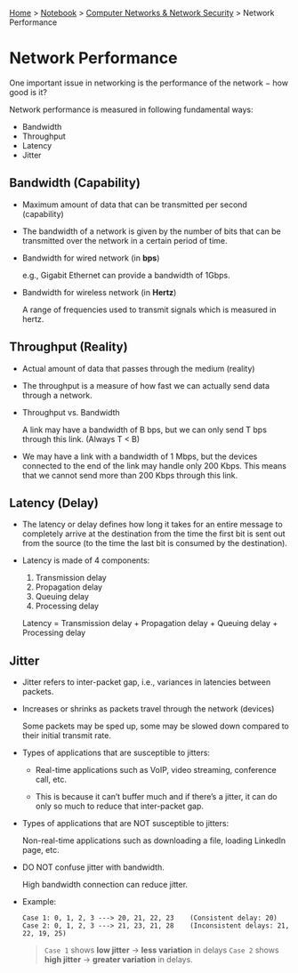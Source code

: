 <a href="../../">Home</a> > <a href="../notebook">Notebook</a> > <a href="./">Computer Networks & Network Security</a> > Network Performance

# Network Performance



One important issue in networking is the performance of the network − how good is it?

Network performance is measured in following fundamental ways:

* Bandwidth
* Throughput
* Latency
* Jitter



## Bandwidth (Capability)

* Maximum amount of data that can be transmitted per second (capability)

* The bandwidth of a network is given by the number of bits that can be transmitted over the network in a certain period of time.

- Bandwidth for wired network (in **bps**)    

  e.g., Gigabit Ethernet can provide a bandwidth of 1Gbps.

- Bandwidth for wireless network (in **Hertz**)    

  A range of frequencies used to transmit signals which is measured in hertz.



## Throughput (Reality)

- Actual amount of data that passes through the medium (reality)

- The throughput is a measure of how fast we can actually send data through a network.

- Throughput vs. Bandwidth

  A link may have a bandwidth of B bps, but we can only send T bps through this link. (Always T < B)

* We may have a link with a bandwidth of 1 Mbps, but the devices connected to the end of the link may handle only 200 Kbps. This means that we cannot send more than 200 Kbps through this link.



## Latency (Delay)

* The latency or delay defines how long it takes for an entire message to completely arrive at the destination from the time the first bit is sent out from the source (to the time the last bit is consumed by the destination).

* Latency is made of 4 components:    

  1. Transmission delay
  2. Propagation delay
  3. Queuing delay
  4. Processing delay

  Latency = Transmission delay + Propagation delay + Queuing delay + Processing delay



## Jitter

* Jitter refers to inter-packet gap, i.e., variances in latencies between packets.

* Increases or shrinks as packets travel through the network (devices)

  Some packets may be sped up, some may be slowed down compared to their initial transmit rate.

* Types of applications that are susceptible to jitters:

  - Real-time applications such as VoIP, video streaming, conference call, etc.

  - This is because it can’t buffer much and if there’s a jitter, it can do only so much to reduce that inter-packet gap.

* Types of applications that are NOT susceptible to jitters:

  Non-real-time applications such as downloading a file, loading LinkedIn page, etc.

* DO NOT confuse jitter with bandwidth.

  High bandwidth connection can reduce jitter.

* Example:

  ```plain
  Case 1: 0, 1, 2, 3 ---> 20, 21, 22, 23    (Consistent delay: 20)
  Case 2: 0, 1, 2, 3 ---> 21, 23, 21, 28    (Inconsistent delays: 21, 22, 19, 25)
  ```

  > `Case 1` shows **low jitter** → **less variation** in delays `Case 2` shows **high jitter** → **greater variation** in delays.
